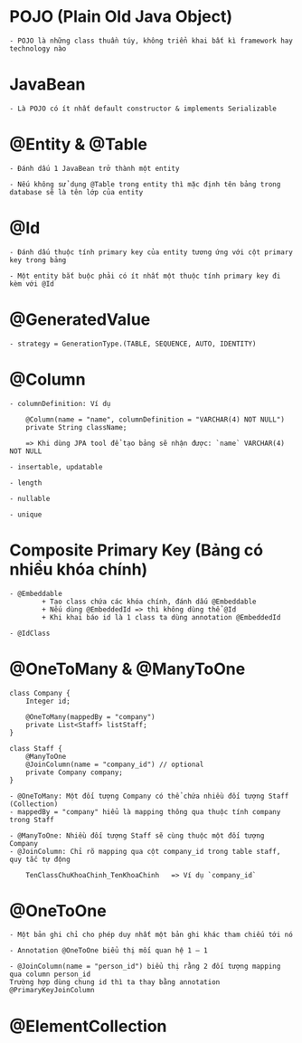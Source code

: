# POJO (Plain Old Java Object)

	- POJO là những class thuần túy, không triển khai bất kì framework hay technology nào
	
# JavaBean

	- Là POJO có ít nhất default constructor & implements Serializable
	
#  @Entity & @Table

	- Đánh dấu 1 JavaBean trở thành một entity
	
	- Nếu không sử dụng @Table trong entity thì mặc định tên bảng trong database sẽ là tên lớp của entity
	
# @Id

	- Đánh dấu thuộc tính primary key của entity tương ứng với cột primary key trong bảng
	
	- Một entity bắt buộc phải có ít nhất một thuộc tính primary key đi kèm với @Id

# @GeneratedValue

	- strategy = GenerationType.(TABLE, SEQUENCE, AUTO, IDENTITY)
	
# @Column
	
	- columnDefinition: Ví dụ
	
		@Column(name = "name", columnDefinition = "VARCHAR(4) NOT NULL")
		private String className;
		
		=> Khi dùng JPA tool để tạo bảng sẽ nhận được: `name` VARCHAR(4) NOT NULL
	
	- insertable, updatable
	
	- length
	
	- nullable
	
	- unique
	
# Composite Primary Key (Bảng có nhiều khóa chính)
	
	- @Embeddable
			+ Tạo class chứa các khóa chính, đánh dấu @Embeddable
			+ Nếu dùng @EmbeddedId => thì không dùng thể @Id
			+ Khi khai báo id là 1 class ta dùng annotation @EmbeddedId
	
	- @IdClass

# @OneToMany & @ManyToOne
	
	class Company {
		Integer id;
		
		@OneToMany(mappedBy = "company")
		private List<Staff> listStaff;
	}
	
	class Staff {
		@ManyToOne
		@JoinColumn(name = "company_id") // optional
		private Company company;
	}

	- @OneToMany: Một đối tượng Company có thể chứa nhiều đối tượng Staff (Collection)
	- mappedBy = "company" hiểu là mapping thông qua thuộc tính company trong Staff
	
	- @ManyToOne: Nhiều đối tượng Staff sẽ cùng thuộc một đối tượng Company
	- @JoinColumn: Chỉ rõ mapping qua cột company_id trong table staff, quy tắc tự động
		
		TenClassChuKhoaChinh_TenKhoaChinh	=> Ví dụ `company_id`
	
# @OneToOne

	- Một bản ghi chỉ cho phép duy nhất một bản ghi khác tham chiếu tới nó
	
	- Annotation @OneToOne biểu thị mối quan hệ 1 – 1
	
	- @JoinColumn(name = "person_id") biểu thị rằng 2 đối tượng mapping qua column person_id 
	Trường hợp dùng chung id thì ta thay bằng annotation @PrimaryKeyJoinColumn
	
# @ElementCollection
